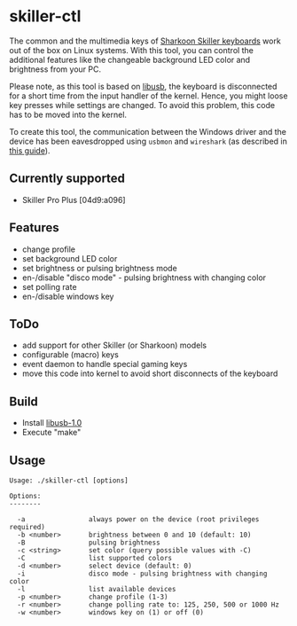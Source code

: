 
skiller-ctl
===========

The common and the multimedia keys of 
[Sharkoon Skiller keyboards](https://www.sharkoon.com/product/1693/SkillerProPlus)
work out of the box on Linux systems. With this tool, you can control the additional
features like the changeable background LED color and brightness from your PC.

Please note, as this tool is based on [libusb](http://www.libusb.org), the keyboard
is disconnected for a short time from the input handler of the kernel. Hence,
you might loose key presses while settings are changed. To avoid this problem,
this code has to be moved into the kernel.

To create this tool, the communication between the Windows driver and the device
has been eavesdropped using `usbmon` and `wireshark` (as described in
[this guide](http://kicherer.org/joomla/index.php/de/blog/38-reverse-engineering-a-usb-sound-card-with-midi-interface-for-linux)).

Currently supported
-------------------
* Skiller Pro Plus [04d9:a096]

Features
--------
* change profile
* set background LED color
* set brightness or pulsing brightness mode
* en-/disable "disco mode" - pulsing brightness with changing color
* set polling rate
* en-/disable windows key

ToDo
------
* add support for other Skiller (or Sharkoon) models
* configurable (macro) keys
* event daemon to handle special gaming keys
* move this code into kernel to avoid short disconnects of the keyboard

Build
-----
* Install [libusb-1.0](http://www.libusb.org)
* Execute "make"


Usage
-----
```
Usage: ./skiller-ctl [options]

Options:
--------

  -a                always power on the device (root privileges required)
  -b <number>       brightness between 0 and 10 (default: 10)
  -B                pulsing brightness
  -c <string>       set color (query possible values with -C)
  -C                list supported colors
  -d <number>       select device (default: 0)
  -i                disco mode - pulsing brightness with changing color
  -l                list available devices
  -p <number>       change profile (1-3)
  -r <number>       change polling rate to: 125, 250, 500 or 1000 Hz
  -w <number>       windows key on (1) or off (0)
```
